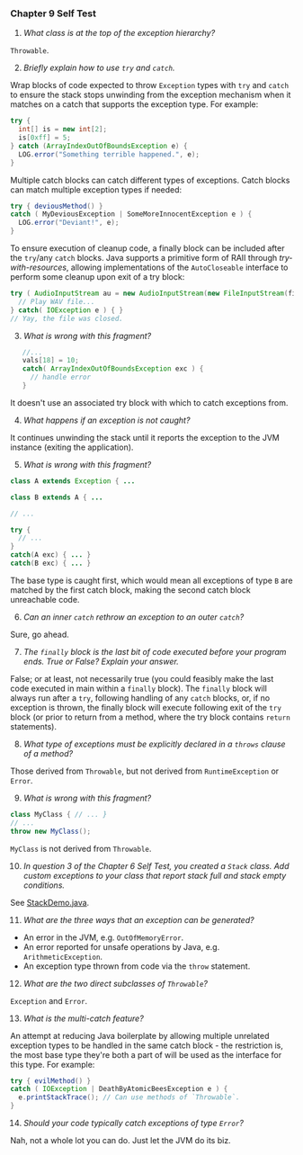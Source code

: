 ### Chapter 9 Self Test

  1) _What class is at the top of the exception hierarchy?_
  
`Throwable`.

  2) _Briefly explain how to use `try` and `catch`._

Wrap blocks of code expected to throw `Exception` types with `try` and `catch` to
ensure the stack stops unwinding from the exception mechanism when it matches on
a catch that supports the exception type. For example:

```java
try {
  int[] is = new int[2];
  is[0xff] = 5;
} catch (ArrayIndexOutOfBoundsException e) {
  LOG.error("Something terrible happened.", e);
}
```

Multiple catch blocks can catch different types of exceptions. Catch blocks can
match multiple exception types if needed:

```java
try { deviousMethod() }
catch ( MyDeviousException | SomeMoreInnocentException e ) {
  LOG.error("Deviant!", e);
}
```

To ensure execution of cleanup code, a finally block can be included after the
`try`/any `catch` blocks. Java supports a primitive form of RAII through
_try-with-resources_, allowing implementations of the `AutoCloseable` interface to
perform some cleanup upon exit of a try block:

```java
try ( AudioInputStream au = new AudioInputStream(new FileInputStream(file), format, len) ) {
  // Play WAV file...
} catch( IOException e ) { }
// Yay, the file was closed.
```

  3) _What is wrong with this fragment?_

```java
   //...
   vals[18] = 10;
   catch( ArrayIndexOutOfBoundsException exc ) {
     // handle error
   }
```

It doesn't use an associated try block with which to catch exceptions from.

  4) _What happens if an exception is not caught?_

It continues unwinding the stack until it reports the exception to the JVM instance
(exiting the application).

  5) _What is wrong with this fragment?_

```java
class A extends Exception { ...

class B extends A { ...

// ...

try {
  // ...
}
catch(A exc) { ... }
catch(B exc) { ... }
```

The base type is caught first, which would mean all exceptions of type `B` are
matched by the first catch block, making the second catch block unreachable code.

  6) _Can an inner `catch` rethrow an exception to an outer `catch`?_

Sure, go ahead.

  7) _The `finally` block is the last bit of code executed before your program ends.
      True or False? Explain your answer._

False; or at least, not necessarily true (you could feasibly make the last code executed
in main within a `finally` block). The `finally` block will always run after a `try`, following
handling of any `catch` blocks, or, if no exception is thrown, the finally block will execute
following exit of the `try` block (or prior to return from a method, where the try block contains
`return` statements).

  8) _What type of exceptions must be explicitly declared in a `throws` clause of a method?_

Those derived from `Throwable`, but not derived from `RuntimeException` or `Error`.

  9) _What is wrong with this fragment?_

```java
class MyClass { // ... }
// ...
throw new MyClass(); 
```

`MyClass` is not derived from `Throwable`.

 10) _In question 3 of the Chapter 6 Self Test, you created a `Stack` class. Add custom exceptions
      to your class that report stack full and stack empty conditions._

See [StackDemo.java](src/org/java/training/StackDemo.java).

 11) _What are the three ways that an exception can be generated?_

  * An error in the JVM, e.g. `OutOfMemoryError`.
  * An error reported for unsafe operations by Java, e.g. `ArithmeticException`.
  * An exception type thrown from code via the `throw` statement.
 
 12) _What are the two direct subclasses of `Throwable`?_

`Exception` and `Error`.

 13) _What is the multi-catch feature?_

An attempt at reducing Java boilerplate by allowing multiple unrelated exception types to be handled
in the same catch block - the restriction is, the most base type they're both a part of will be 
used as the interface for this type. For example:

```java
try { evilMethod() }
catch ( IOException | DeathByAtomicBeesException e ) {
  e.printStackTrace(); // Can use methods of `Throwable`.
}
```

 14) _Should your code typically catch exceptions of type `Error`?_

Nah, not a whole lot you can do. Just let the JVM do its biz.
